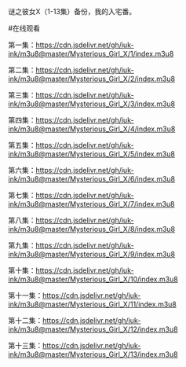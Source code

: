 谜之彼女X（1-13集）备份，我的入宅番。

#在线观看

第一集：https://cdn.jsdelivr.net/gh/iuk-ink/m3u8@master/Mysterious_Girl_X/1/index.m3u8

第二集：https://cdn.jsdelivr.net/gh/iuk-ink/m3u8@master/Mysterious_Girl_X/2/index.m3u8

第三集：https://cdn.jsdelivr.net/gh/iuk-ink/m3u8@master/Mysterious_Girl_X/3/index.m3u8

第四集：https://cdn.jsdelivr.net/gh/iuk-ink/m3u8@master/Mysterious_Girl_X/4/index.m3u8

第五集：https://cdn.jsdelivr.net/gh/iuk-ink/m3u8@master/Mysterious_Girl_X/5/index.m3u8

第六集：https://cdn.jsdelivr.net/gh/iuk-ink/m3u8@master/Mysterious_Girl_X/6/index.m3u8

第七集：https://cdn.jsdelivr.net/gh/iuk-ink/m3u8@master/Mysterious_Girl_X/7/index.m3u8

第八集：https://cdn.jsdelivr.net/gh/iuk-ink/m3u8@master/Mysterious_Girl_X/8/index.m3u8

第九集：https://cdn.jsdelivr.net/gh/iuk-ink/m3u8@master/Mysterious_Girl_X/9/index.m3u8

第十集：https://cdn.jsdelivr.net/gh/iuk-ink/m3u8@master/Mysterious_Girl_X/10/index.m3u8

第十一集：https://cdn.jsdelivr.net/gh/iuk-ink/m3u8@master/Mysterious_Girl_X/11/index.m3u8

第十二集：https://cdn.jsdelivr.net/gh/iuk-ink/m3u8@master/Mysterious_Girl_X/12/index.m3u8

第十三集：https://cdn.jsdelivr.net/gh/iuk-ink/m3u8@master/Mysterious_Girl_X/13/index.m3u8
